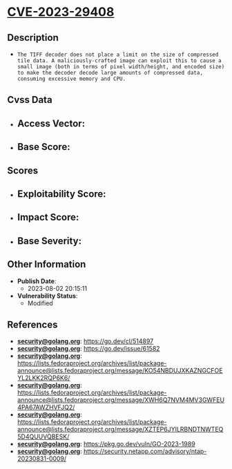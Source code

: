
# [CVE-2023-29408](https://cve.mitre.org/cgi-bin/cvename.cgi?name=CVE-2023-29408)

## Description

- `The TIFF decoder does not place a limit on the size of compressed tile data. A maliciously-crafted image can exploit this to cause a small image (both in terms of pixel width/height, and encoded size) to make the decoder decode large amounts of compressed data, consuming excessive memory and CPU.`

## Cvss Data

- **Access Vector**:
  - 
- **Base Score**:
  - 

## Scores

- **Exploitability Score**:
  - 
- **Impact Score**:
  - 
- **Base Severity**:
  - 

## Other Information

- **Publish Date**:
  - 2023-08-02 20:15:11
- **Vulnerability Status**:
  - Modified

## References

- **security@golang.org**: https://go.dev/cl/514897
- **security@golang.org**: https://go.dev/issue/61582
- **security@golang.org**: https://lists.fedoraproject.org/archives/list/package-announce@lists.fedoraproject.org/message/KO54NBDUJXKAZNGCFOEYL2LKK2RQP6K6/
- **security@golang.org**: https://lists.fedoraproject.org/archives/list/package-announce@lists.fedoraproject.org/message/XWH6Q7NVM4MV3GWFEU4PA67AWZHVFJQ2/
- **security@golang.org**: https://lists.fedoraproject.org/archives/list/package-announce@lists.fedoraproject.org/message/XZTEP6JYILRBNDTNWTEQ5D4QUUVQBESK/
- **security@golang.org**: https://pkg.go.dev/vuln/GO-2023-1989
- **security@golang.org**: https://security.netapp.com/advisory/ntap-20230831-0009/
